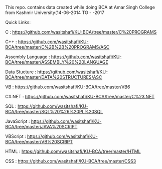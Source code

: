 This repo. contains data created while doing BCA at Amar Singh College from Kashmir University(14-06-2014 TO - -2017

Quick Links: 

C                   : https://github.com/wasitshafi/KU-BCA/tree/master/C%20PROGRAMS

C++                 : https://github.com/wasitshafi/KU-BCA/tree/master/C%2B%2B%20PROGRAMS/ASC

Assembly Language   : https://github.com/wasitshafi/KU-BCA/tree/master/ASSEMBLY%20%20LANGUAGE

Data Stucture       : https://github.com/wasitshafi/KU-BCA/tree/master/DATA%20STRUCTURES/ASC

VB                  : https://github.com/wasitshafi/KU-BCA/tree/master/VB6

C#.NET              : https://github.com/wasitshafi/KU-BCA/tree/master/C%23.NET

SQL                 : https://github.com/wasitshafi/KU-BCA/tree/master/SQL%20%26%20PL%20SQL

JavaScript          : https://github.com/wasitshafi/KU-BCA/tree/master/JAVA%20SCRIPT

VBScript            : https://github.com/wasitshafi/KU-BCA/tree/master/VB%20SCRIPT

HTML                : https://github.com/wasitshafi/KU-BCA/tree/master/HTML

CSS                 : https://github.com/wasitshafi/KU-BCA/tree/master/CSS3
